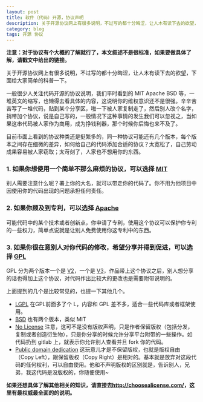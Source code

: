 ```yaml
---
layout: post
title: 软件（代码）开源，协议声明
description: 关于开源协议网上有很多说明，不过写的都十分晦涩，让人木有读下去的欲望，下面给大家简单的科普一下。
category: blog
tags: 开源 协议
---
```


**注意：对于协议有个大概的了解就行了，本文叙述不是很标准，如果要做具体了解，请戳文中给出的链接。**

关于开源协议网上有很多说明，不过写的都十分晦涩，让人木有读下去的欲望，下面给大家简单的科普一下。

一般很少人关注代码开源的协议说明，我们平时看到的 MIT Apache BSD 等，一堆英文的缩写，也懒得去看具体的内容，这说明你的维权意识还不是很强。辛辛苦苦写了一堆代码，贴到某个分享区，啪一下被人家复制走了，然后别人改个名字，捎带加个协议，说是自己写的，一般情况下这种事情的发生我们可以忽视之，当如果这串代码被人家作为商用，成为挣钱利器，那个时候你后悔也来不及了。

目前市面上看到的协议种类还是挺繁多的，同一种协议可能还有几个版本，每个版本之间存在细微的差异，如何给自己的代码添加合适的协议？太宽松了，自己劳动成果容易被人家窃取；太苛刻了，人家也不想用你的东西。

### 1. 如果你想使用一个简单不那么麻烦的协议，可以选择 **[MIT](http://choosealicense.com/licenses/mit/)**

别人需要注意什么呢？署上你的大名，就可以带走你的代码了。你不用为他项目中因使用你的代码出现的问题承担任何责任。

### 2. 如果你顾及到专利，可以选择 **[Apache](http://choosealicense.com/licenses/apache/)**

可能代码中的某个技术或者创新点，你申请了专利，使用这个协议可以保护你专利的一些权力，简单点说就是让别人免费使用你这专利中的东西。

### 3. 如果你很在意别人对你代码的修改，希望分享并得到促进，可以选择 **[GPL](http://choosealicense.com/licenses/gpl-v2/)**

GPL 分为两个版本一个是 [V2](http://choosealicense.com/licenses/gpl-v2/)，一个是 [V3](http://choosealicense.com/licenses/gpl-v3/)，作品带上这个协议之后，别人想分享的话也得加上这个协议，对代码作出比较大的更改也是需要附带说明的。

上面提到的几个是比较常见的，也提一下其他几个。

- [LGPL](http://choosealicense.com/licenses/lgpl-v2.1/) 在GPL前面多了个 L，内容和 GPL 差不多，适合一些代码库或者框架使用。
- [BSD](http://choosealicense.com/licenses/bsd/) 也有两个版本，类似 MIT
- [No License](http://choosealicense.com/licenses/no-license/) 注意，这可不是没有版权声明，只是作者保留版权（包括分发，复制或者创造衍生物），只是你分享的时候允许分享平台附带的一些操作。如代码扔到 gitlab 上，就表示你允许别人查看并且 fork 你的代码。
- [Public domain dedication](http://choosealicense.com/licenses/unlicense/) 这玩意儿才是不保留版权，也就是版权自由（Copy Left），跟保留版权（Copy Right）是相对的。基本就是放弃对这段代码的任何权利，可以自由使用。他和不声明版权的区别就是，告诉别人，兄弟，我这代码是没版权的，你随便使用~

**如果还想具体了解其他相关的知识，请直接去<http://choosealicense.com/>，这里有最权威最全面的的说明。**
